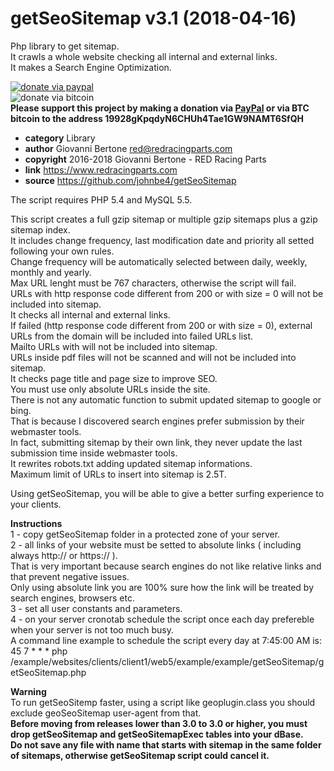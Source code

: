 # getSeoSitemap v3.1 (2018-04-16)
Php library to get sitemap.<br>
It crawls a whole website checking all internal and external links.<br>
It makes a Search Engine Optimization.<br>

[![donate via paypal](https://img.shields.io/badge/donate-paypal-87ceeb.svg)](https://www.paypal.me/johnbe4)<br>
![donate via bitcoin](https://img.shields.io/badge/donate-bitcoin-orange.svg)<br>
**Please support this project by making a donation via [PayPal](https://www.paypal.me/johnbe4) or via BTC bitcoin to the address 19928gKpqdyN6CHUh4Tae1GW9NAMT6SfQH**<br>

* **category**    Library
* **author**      Giovanni Bertone <red@redracingparts.com>
* **copyright**   2016-2018 Giovanni Bertone - RED Racing Parts
* **link**        https://www.redracingparts.com
* **source**      https://github.com/johnbe4/getSeoSitemap

The script requires PHP 5.4 and MySQL 5.5.

This script creates a full gzip sitemap or multiple gzip sitemaps plus a gzip sitemap index.<br>
It includes change frequency, last modification date and priority all setted following your own rules.<br>
Change frequency will be automatically selected between daily, weekly, monthly and yearly.<br>
Max URL lenght must be 767 characters, otherwise the script will fail.<br>
URLs with http response code different from 200 or with size = 0 will not be included into sitemap.<br>
It checks all internal and external links.<br>
If failed (http response code different from 200 or with size = 0), external URLs from the domain will be included into failed URLs list.<br>
Mailto URLs with will not be included into sitemap.<br>
URLs inside pdf files will not be scanned and will not be included into sitemap.<br>
It checks page title and page size to improve SEO.<br>
You must use only absolute URLs inside the site.<br>
There is not any automatic function to submit updated sitemap to google or bing.<br>
That is because I discovered search engines prefer submission by their webmaster tools.<br>
In fact, submitting sitemap by their own link, they never update the last submission time inside webmaster tools.<br>
It rewrites robots.txt adding updated sitemap informations.<br>
Maximum limit of URLs to insert into sitemap is 2.5T.<br>

Using getSeoSitemap, you will be able to give a better surfing experience to your clients.<br>

**Instructions<br>**
1 - copy getSeoSitemap folder in a protected zone of your server.<br>
2 - all links of your website must be setted to absolute links ( including always http:// or https:// ).<br>
    That is very important because search engines do not like relative links and that prevent negative issues.<br>
    Only using absolute link you are 100% sure how the link will be treated by search engines, browsers etc.<br>
3 - set all user constants and parameters.<br>
4 - on your server cronotab schedule the script once each day prefereble when your server is not too much busy.<br>
    A command line example to schedule the script every day at 7:45:00 AM is:<br>
    45 7  *    *    *    php /example/websites/clients/client1/web5/example/example/getSeoSitemap/getSeoSitemap.php<br>

**Warning<br>**
To run getSeoSitemp faster, using a script like geoplugin.class you should exclude geoSeoSitemap user-agent from that.<br>
**Before moving from releases lower than 3.0 to 3.0 or higher, you must drop getSeoSitemap and getSeoSitemapExec tables into your dBase.<br>
Do not save any file with name that starts with sitemap in the same folder of sitemaps, otherwise getSeoSitemap script could cancel it.**
